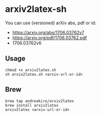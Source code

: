 # arxiv2latex-sh

You can use (versioned) arXiv abs, pdf or id:

- https://arxiv.org/abs/1706.03762v7
- https://arxiv.org/pdf/1706.03762.pdf
- 1706.03762v6

## Usage

```shell
chmod +x arxiv2latex.sh
sh arxiv2latex.sh <arxiv-url-or-id>
```

## Brew

```
brew tap andreakiro/arxiv2latex
brew install arxiv2latex
arxiv2latex <arxiv-url-or-id>
```